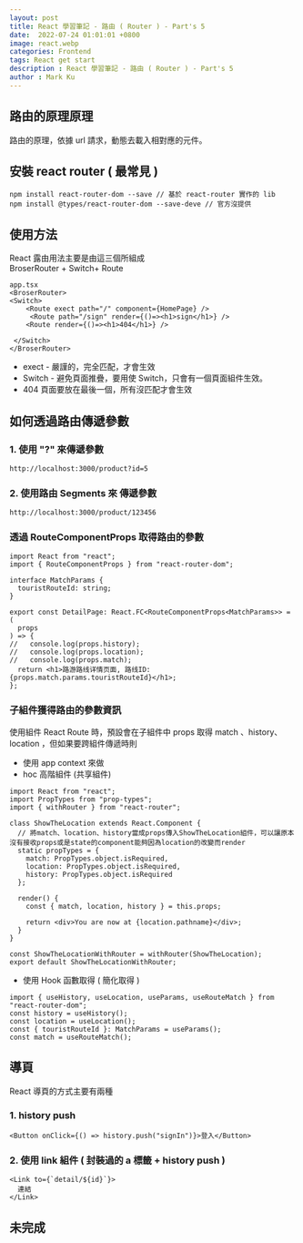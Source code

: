 ```yaml
---
layout: post
title: React 學習筆記 - 路由 ( Router ) - Part's 5
date:  2022-07-24 01:01:01 +0800
image: react.webp
categories: Frontend
tags: React get start
description : React 學習筆記 - 路由 ( Router ) - Part's 5
author : Mark Ku
---
```

## 路由的原理原理
路由的原理，依據 url 請求，動態去載入相對應的元件。
## 安裝 react router ( 最常見 )
```
npm install react-router-dom --save // 基於 react-router 實作的 lib 
npm install @types/react-router-dom --save-deve // 官方沒提供
```
## 使用方法
React 露由用法主要是由這三個所組成  
BroserRouter + Switch+ Route  
```
app.tsx
<BroserRouter>
<Switch>
    <Route exect path="/" component={HomePage} />
     <Route path="/sign" render={()=><h1>sign</h1>} />
    <Route render={()=><h1>404</h1>} />
     
 </Switch>
</BroserRouter>
```
* exect - 嚴謹的，完全匹配，才會生效
* Switch - 避免頁面推疊，要用使 Switch，只會有一個頁面組件生效。
* 404 頁面要放在最後一個，所有沒匹配才會生效

## 如何透過路由傳遞參數
### 1. 使用 "?" 來傳遞參數

```
http://localhost:3000/product?id=5
```
### 2. 使用路由 Segments 來 傳遞參數

```
http://localhost:3000/product/123456
```

### 透過 RouteComponentProps 取得路由的參數
```
import React from "react";
import { RouteComponentProps } from "react-router-dom";

interface MatchParams {
  touristRouteId: string;
}

export const DetailPage: React.FC<RouteComponentProps<MatchParams>> = (
  props
) => {
//   console.log(props.history);
//   console.log(props.location);
//   console.log(props.match);
  return <h1>路游路线详情页面, 路线ID: {props.match.params.touristRouteId}</h1>;
};
```
   
### 子組件獲得路由的參數資訊 
使用組件 React Route 時，預設會在子組件中 props 取得 match 、history、location ，但如果要跨組件傳遞時則  
* 使用 app context 來做
* hoc 高階組件 (共享組件)
```
import React from "react";
import PropTypes from "prop-types";
import { withRouter } from "react-router";

class ShowTheLocation extends React.Component {
  // 將match、location、history當成props傳入ShowTheLocation組件，可以讓原本沒有接收props或是state的component能夠因為location的改變而render
  static propTypes = {
    match: PropTypes.object.isRequired,
    location: PropTypes.object.isRequired,
    history: PropTypes.object.isRequired
  };

  render() {
    const { match, location, history } = this.props;

    return <div>You are now at {location.pathname}</div>;
  }
}

const ShowTheLocationWithRouter = withRouter(ShowTheLocation);
export default ShowTheLocationWithRouter;
```
* 使用 Hook 函數取得 ( 簡化取得 )

```
import { useHistory, useLocation, useParams, useRouteMatch } from "react-router-dom";
const history = useHistory();
const location = useLocation();
const { touristRouteId }: MatchParams = useParams();
const match = useRouteMatch();

```

## 導頁
React 導頁的方式主要有兩種
### 1. history push
```
<Button onClick={() => history.push("signIn")}>登入</Button>
```

### 2. 使用 link 組件 ( 封裝過的 a 標籤 + history push )
``` 
<Link to={`detail/${id}`}>
  連結      
</Link>
``` 
## 未完成 